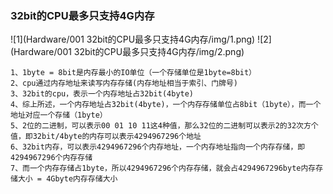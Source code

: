 ### 32bit的CPU最多只支持4G内存
![1](Hardware/001 32bit的CPU最多只支持4G内存/img/1.png)
![2](Hardware/001 32bit的CPU最多只支持4G内存/img/2.png)
```shell
1、1byte = 8bit是内存最小的IO单位（一个存储单位是1byte=8bit）
2、cpu通过内存地址来读写内存存储(内存地址相当于索引、门牌号)
3、32bit的cpu，表示一个内存地址占32bit(4byte)
4、综上所述，一个内存地址占32bit(4byte)，一个内存存储单位占8bit（1byte），而一个地址对应一个存储（1byte）
5、2位的二进制，可以表示00 01 10 11这4种值，那么32位的二进制可以表示2的32次方个值，即32bit/4byte的内存可以表示4294967296个地址
6、32bit内存，可以表示4294967296个内存地址，一个内存地址指向一个内存存储，即4294967296个内存存储
7、而一个内存存储占1byte，所以4294967296个内存存储，就会占4294967296byte内存存储大小 = 4Gbyte内存存储大小
```
